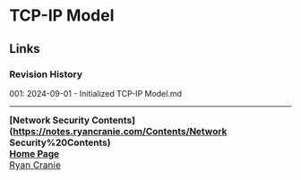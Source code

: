 # TCP-IP Model

## Links
### Revision History
001: 2024-09-01 - Initialized TCP-IP Model.md

---
<font size=3><b>[Network Security Contents](https://notes.ryancranie.com/Contents/Network Security%20Contents)<br>
[Home Page](https://notes.ryancranie.com)<br></b>
[Ryan Cranie](https://www.ryancranie.com)</font>
